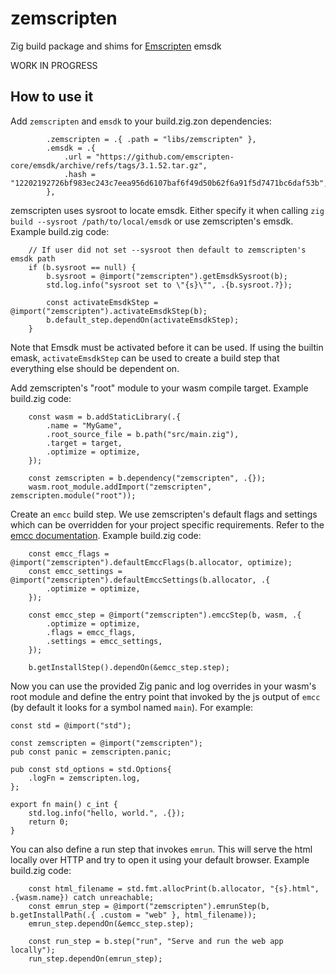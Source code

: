 # zemscripten
Zig build package and shims for [Emscripten](https://emscripten.org) emsdk

WORK IN PROGRESS

## How to use it

Add `zemscripten` and `emsdk` to your build.zig.zon dependencies:
```zig
        .zemscripten = .{ .path = "libs/zemscripten" },
        .emsdk = .{
            .url = "https://github.com/emscripten-core/emsdk/archive/refs/tags/3.1.52.tar.gz",
            .hash = "12202192726bf983ec243c7eea956d6107baf6f49d50b62f6a91f5d7471bc6daf53b",
        },
```

zemscripten uses sysroot to locate emsdk. Either specify it when calling `zig build --sysroot /path/to/local/emsdk` or use zemscripten's emsdk. Example build.zig code:
```zig
    // If user did not set --sysroot then default to zemscripten's emsdk path
    if (b.sysroot == null) {
        b.sysroot = @import("zemscripten").getEmsdkSysroot(b);
        std.log.info("sysroot set to \"{s}\"", .{b.sysroot.?});

        const activateEmsdkStep = @import("zemscripten").activateEmsdkStep(b);
        b.default_step.dependOn(activateEmsdkStep);
    }
```

Note that Emsdk must be activated before it can be used. If using the builtin emask, `activateEmsdkStep` can be used to create a build step that everything else should be dependent on.

Add zemscripten's "root" module to your wasm compile target. Example build.zig code:
```zig
    const wasm = b.addStaticLibrary(.{
        .name = "MyGame",
        .root_source_file = b.path("src/main.zig"),
        .target = target,
        .optimize = optimize,
    });

    const zemscripten = b.dependency("zemscripten", .{});
    wasm.root_module.addImport("zemscripten", zemscripten.module("root"));
```

Create an `emcc` build step. We use zemscripten's default flags and settings which can be overridden for your project specific requirements. Refer to the [emcc documentation](https://emscripten.org/docs/tools_reference/emcc.html). Example build.zig code:
```zig
    const emcc_flags = @import("zemscripten").defaultEmccFlags(b.allocator, optimize);
    const emcc_settings = @import("zemscripten").defaultEmccSettings(b.allocator, .{
        .optimize = optimize,
    });

    const emcc_step = @import("zemscripten").emccStep(b, wasm, .{
        .optimize = optimize,
        .flags = emcc_flags,
        .settings = emcc_settings,
    });

    b.getInstallStep().dependOn(&emcc_step.step);
```

Now you can use the provided Zig panic and log overrides in your wasm's root module and define the entry point that invoked by the js output of `emcc` (by default it looks for a symbol named `main`). For example:
```zig
const std = @import("std");

const zemscripten = @import("zemscripten");
pub const panic = zemscripten.panic;

pub const std_options = std.Options{
    .logFn = zemscripten.log,
};

export fn main() c_int {
    std.log.info("hello, world.", .{});
    return 0;
}
```

You can also define a run step that invokes `emrun`. This will serve the html locally over HTTP and try to open it using your default browser. Example build.zig code:
```zig
    const html_filename = std.fmt.allocPrint(b.allocator, "{s}.html", .{wasm.name}) catch unreachable;
    const emrun_step = @import("zemscripten").emrunStep(b, b.getInstallPath(.{ .custom = "web" }, html_filename));
    emrun_step.dependOn(&emcc_step.step);

    const run_step = b.step("run", "Serve and run the web app locally");
    run_step.dependOn(emrun_step);
```
